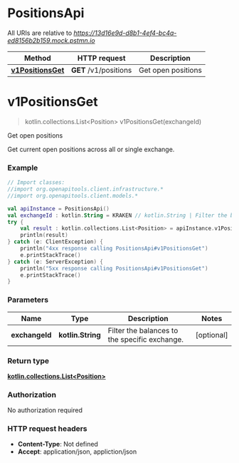 # PositionsApi

All URIs are relative to *https://13d16e9d-d8b1-4ef4-bc4a-ed8156b2b159.mock.pstmn.io*

Method | HTTP request | Description
------------- | ------------- | -------------
[**v1PositionsGet**](PositionsApi.md#v1PositionsGet) | **GET** /v1/positions | Get open positions


<a name="v1PositionsGet"></a>
# **v1PositionsGet**
> kotlin.collections.List&lt;Position&gt; v1PositionsGet(exchangeId)

Get open positions

Get current open positions across all or single exchange.

### Example
```kotlin
// Import classes:
//import org.openapitools.client.infrastructure.*
//import org.openapitools.client.models.*

val apiInstance = PositionsApi()
val exchangeId : kotlin.String = KRAKEN // kotlin.String | Filter the balances to the specific exchange.
try {
    val result : kotlin.collections.List<Position> = apiInstance.v1PositionsGet(exchangeId)
    println(result)
} catch (e: ClientException) {
    println("4xx response calling PositionsApi#v1PositionsGet")
    e.printStackTrace()
} catch (e: ServerException) {
    println("5xx response calling PositionsApi#v1PositionsGet")
    e.printStackTrace()
}
```

### Parameters

Name | Type | Description  | Notes
------------- | ------------- | ------------- | -------------
 **exchangeId** | **kotlin.String**| Filter the balances to the specific exchange. | [optional]

### Return type

[**kotlin.collections.List&lt;Position&gt;**](Position.md)

### Authorization

No authorization required

### HTTP request headers

 - **Content-Type**: Not defined
 - **Accept**: application/json, appliction/json

